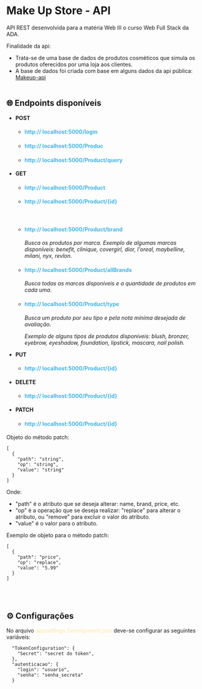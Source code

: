 # Make Up Store - API

API REST desenvolvida para a matéria Web III o curso Web Full Stack da ADA.  

Finalidade da api:

- Trata-se de uma base de dados de produtos cosméticos que simula os produtos oferecidos por uma loja aos clientes.
- A base de dados foi criada com base em alguns dados da api pública: [Makeup-api](https://makeup-api.herokuapp.com/)<br><br>  


## 🌐 Endpoints disponíveis

* **POST**     
  - <h4 style="color: #40b4e5">http:// localhost:5000/login</h4> 
  - <h4 style="color: #40b4e5">http:// localhost:5000/Produc</h4>    
  - <h4 style="color: #40b4e5">http:// localhost:5000/Product/query</h4>   

* **GET**           
  - <h4 style="color: #40b4e5">http:// localhost:5000/Product</h4>  
  - <h4 style="color: #40b4e5">http:// localhost:5000/Product/{id}</h4><br>    

  - <h4 style="color: #40b4e5">http:// localhost:5000/Product/brand</h4>  
    <em>Busca os produtos por marca.</em>     
    <em>Exemplo de algumas marcas disponíveis: benefit, clinique, covergirl, dior, l'oreal, maybelline, milani, nyx, revlon.</em> 

  - <h4 style="color: #40b4e5">http:// localhost:5000/Product/allBrands</h4>   
    <em>Busca todas as marcas disponíveis e a quantidade de produtos em cada uma.</em><br>  
  
  - <h4 style="color: #40b4e5">http:// localhost:5000/Product/type</h4> 
    <em>Busca um produto por seu tipo e pela nota mínima desejada de avaliação.  

    Exemplo de alguns tipos de produtos disponíveis: blush, bronzer, eyebrow, eyeshadow, foundation, lipstick, mascara, nail polish.</em> 

* **PUT**     
  - <h4 style="color: #40b4e5">http:// localhost:5000/Product/{id}</h4>    

* **DELETE**    
  - <h4 style="color: #40b4e5">http:// localhost:5000/Product/{id}</h4>   
    
* **PATCH**     
  - <h4 style="color: #40b4e5">http:// localhost:5000/Product/{id}</h4>   

Objeto do método patch:

```
[  
  {  
    "path": "string",     
    "op": "string",   
    "value": "string"  
  }   
]   

```
Onde:  

- "path" é o atributo que se deseja alterar: name, brand, price, etc.
- "op" é a operação que se deseja realizar: "replace" para alterar o atributo, ou "remove" para excluir o valor do atributo. 
- "value" é o valor para o atributo. 

Exemplo de objeto para o método patch:  

```
[  
  {  
    "path": "price",   
    "op": "replace",  
    "value": "5.99"  
  }  
]  
```  
<br><br> 


## ⚙ Configurações

No arquivo <span style="color: #ffe69c"><em>appsettings.Development.json</em></span> deve-se configurar as seguintes variáveis:  

```
  "TokenConfiguration": {  
    "Secret": "secret do token",   
  },  
  "autenticacao": {  
    "login": "usuario",  
    "senha": "senha_secreta"   
  }  
```

